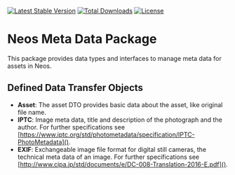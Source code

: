 [![Latest Stable Version](https://poser.pugx.org/neos/metadata/v/stable)](https://packagist.org/packages/neos/metadata) [![Total Downloads](https://poser.pugx.org/neos/metadata/downloads)](https://packagist.org/packages/neos/metadata) [![License](https://poser.pugx.org/neos/metadata/license)](https://packagist.org/packages/neos/metadata)

# Neos Meta Data Package
This package provides data types and interfaces to manage meta data for assets in Neos.

## Defined Data Transfer Objects

* **Asset**: The asset DTO provides basic data about the asset, like original file name.
* **IPTC**: Image meta data, title and description of the photograph and the author. For further specifications see [https://www.iptc.org/std/photometadata/specification/IPTC-PhotoMetadata]().
* **EXIF**: Exchangeable image file format for digital still cameras, the technical meta data of an image. For further specifications see [http://www.cipa.jp/std/documents/e/DC-008-Translation-2016-E.pdf]().
